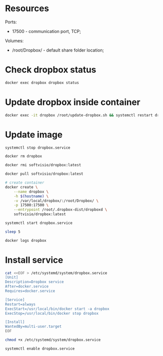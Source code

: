 # Resources

Ports:

- 17500 - communication port, TCP;

Volumes:

- /root/Dropbox/ - default share folder location;

# Check dropbox status

```sh
docker exec dropbox dropbox status
```

# Update dropbox inside container

```sh
docker exec -it dropbox /root/update-dropbox.sh && systemctl restart dropbox.service
```

# Update image

```sh
systemctl stop dropbox.service

docker rm dropbox

docker rmi softvisio/dropbox:latest

docker pull softvisio/dropbox:latest

# create container
docker create \
    --name dropbox \
    -h $(hostname) \
    -v /var/local/dropbox/:/root/Dropbox/ \
    -p 17500:17500 \
    --entrypoint /root/.dropbox-dist/dropboxd \
    softvisio/dropbox:latest

systemctl start dropbox.service

sleep 5

docker logs dropbox
```

# Install service

```sh
cat <<EOF > /etc/systemd/system/dropbox.service
[Unit]
Description=Dropbox service
After=docker.service
Requires=docker.service

[Service]
Restart=always
ExecStart=/usr/local/bin/docker start -a dropbox
ExecStop=/usr/local/bin/docker stop dropbox

[Install]
WantedBy=multi-user.target
EOF

chmod +x /etc/systemd/system/dropbox.service

systemctl enable dropbox.service
```
